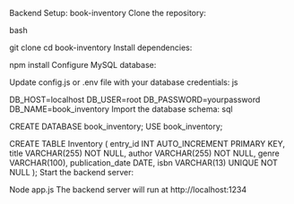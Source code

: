 Backend Setup: book-inventory
Clone the repository:

bash

git clone <repository-link>
cd book-inventory
Install dependencies:


npm install
Configure MySQL database:

Update config.js or .env file with your database credentials:
js

DB_HOST=localhost
DB_USER=root
DB_PASSWORD=yourpassword
DB_NAME=book_inventory
Import the database schema:
sql

CREATE DATABASE book_inventory;
USE book_inventory;

CREATE TABLE Inventory (
  entry_id INT AUTO_INCREMENT PRIMARY KEY,
  title VARCHAR(255) NOT NULL,
  author VARCHAR(255) NOT NULL,
  genre VARCHAR(100),
  publication_date DATE,
  isbn VARCHAR(13) UNIQUE NOT NULL
);
Start the backend server:



Node app.js
The backend server will run at http://localhost:1234
